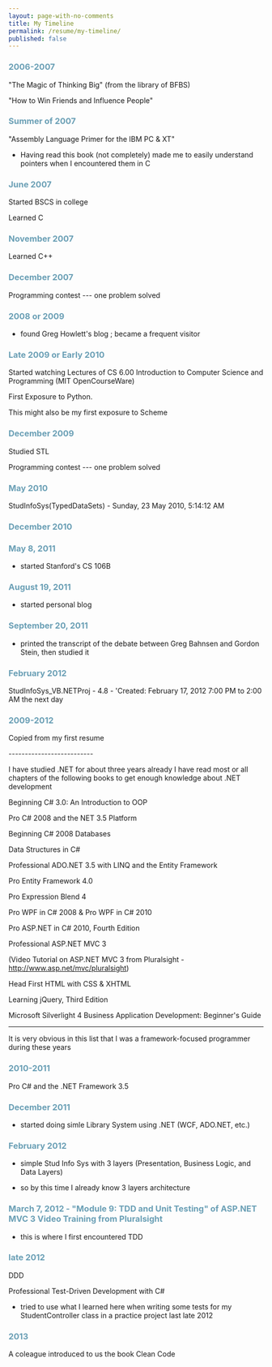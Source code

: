 ```yaml
---
layout: page-with-no-comments
title: My Timeline
permalink: /resume/my-timeline/
published: false
---
```



<style>
  h3 {
    color: #6a9fb5;
  }
</style>


### 2006-2007

"The Magic of Thinking Big" (from the library of BFBS)

"How to Win Friends and Influence People"

### Summer of 2007

"Assembly Language Primer for the IBM PC & XT"

- Having read this book (not completely) made me to easily understand pointers when I encountered them in C

### June 2007

Started BSCS in college

Learned C

### November 2007

Learned C++



### December 2007

Programming contest --- one problem solved


### 2008 or 2009

- found Greg Howlett's blog ; became a frequent visitor



### Late 2009 or Early 2010

Started watching Lectures of CS 6.00 Introduction to Computer Science and Programming (MIT OpenCourseWare)

First Exposure to Python.

This might also be my first exposure to Scheme

### December 2009

Studied STL

Programming contest --- one problem solved


### May 2010

‎StudInfoSys(TypedDataSets) - Sunday, ‎23 ‎May ‎2010, ‏‎5:14:12 AM


### December 2010


### May 8, 2011 

- started Stanford's CS 106B

### August 19, 2011 

- started personal blog

### September 20, 2011 

- printed the transcript of the debate between Greg Bahnsen and Gordon Stein, then studied it


### February 2012

StudInfoSys_VB.NETProj - 4.8 - 'Created: February 17, 2012 7:00 PM to 2:00 AM the next day


### 2009-2012



Copied from my first resume

<div class="message">
--------------------------


I have studied .NET for about three years already I have read most or all chapters of the following books to get enough knowledge about .NET development

Beginning C# 3.0: An Introduction to OOP

Pro C# 2008 and the NET 3.5 Platform

Beginning C# 2008 Databases

Data Structures in C#

Professional ADO.NET 3.5 with LINQ and the Entity Framework

Pro Entity Framework 4.0

Pro Expression Blend 4

Pro WPF in C# 2008 & Pro WPF in C# 2010

Pro ASP.NET in C# 2010, Fourth Edition

Professional ASP.NET MVC 3

(Video Tutorial on ASP.NET MVC 3 from Pluralsight - http://www.asp.net/mvc/pluralsight)

Head First HTML with CSS & XHTML

Learning jQuery, Third Edition

Microsoft Silverlight 4 Business Application Development: Beginner's Guide

-------------------------------------------------

</div>

It is very obvious in this list that I was a framework-focused programmer during these years

### 2010-2011

Pro C# and the .NET Framework 3.5



### December 2011

- started doing simle Library System using .NET (WCF, ADO.NET, etc.)


### February 2012

- simple Stud Info Sys with 3 layers (Presentation, Business Logic, and Data Layers)

- so by this time I already know 3 layers architecture


### March 7, 2012 - "Module 9: TDD and Unit Testing" of ASP.NET MVC 3 Video Training from Pluralsight

- this is where I first encountered TDD


### late 2012

DDD


Professional Test-Driven Development with C#

- tried to use what I learned here when writing some tests for my StudentController class in a practice project last late 2012



### 2013

A coleague introduced to us the book Clean Code







